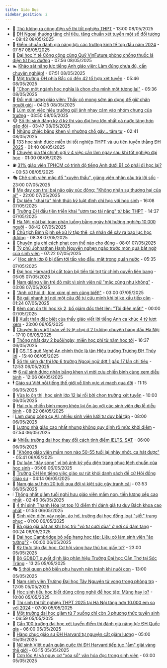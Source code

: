 ```yaml
---
title: Giáo Dục
sidebar_position: 2
---
```


<!-- dantri-giao-duc:START -->
- 🤡 [Thủ tướng ra công điện về thi tốt nghiệp THPT](https://dantri.com.vn/giao-duc/thu-tuong-ra-cong-dien-ve-thi-tot-nghiep-thpt-20250508195516578.htm) - 13:00 08/05/2025
- 🗽 [ĐH Ngoại thương tăng chỉ tiêu, tăng chuẩn xét tuyển một số đối tượng](https://dantri.com.vn/giao-duc/dh-ngoai-thuong-tang-chi-tieu-tang-chuan-xet-tuyen-mot-so-doi-tuong-20250508132213106.htm) - 09:42 08/05/2025
- 🚦 [Điểm chuẩn đánh giá năng lực các trường kinh tế top đầu năm 2024](https://dantri.com.vn/giao-duc/diem-chuan-danh-gia-nang-luc-cac-truong-kinh-te-top-dau-nam-2024-20250508103233046.htm) - 07:57 08/05/2025
- 🌋 [Đại học Y tế Công cộng cùng Quỹ VinFuture phòng chống thuốc lá điện tử học đường](https://dantri.com.vn/giao-duc/dai-hoc-y-te-cong-cong-cung-quy-vinfuture-phong-chong-thuoc-la-dien-tu-hoc-duong-20250508144818127.htm) - 07:56 08/05/2025
- 🏊 [Khảo sát năng lực tiếng Anh giáo viên: Làm đúng chưa đủ, cần chuyên nghiệp!](https://dantri.com.vn/tam-diem/khao-sat-nang-luc-tieng-anh-giao-vien-lam-dung-chua-du-can-chuyen-nghiep-20250507195644601.htm) - 07:51 08/05/2025
- 🎃 [Một trường ĐH phía Bắc có đến 42 tổ hợp xét tuyển](https://dantri.com.vn/giao-duc/mot-truong-dh-phia-bac-co-den-42-to-hop-xet-tuyen-20250508124330639.htm) - 05:46 08/05/2025
- 💄 [&quot;Chọn một ngành học nghĩa là chọn cho mình một tương lai&quot;](https://dantri.com.vn/giao-duc/chon-mot-nganh-hoc-nghia-la-chon-cho-minh-mot-tuong-lai-20250508123214507.htm) - 05:36 08/05/2025
- 🦅 [Đổi mới lương giáo viên: Thầy cô mong sớm áp dụng để giữ chân người giỏi](https://dantri.com.vn/giao-duc/doi-moi-luong-giao-vien-thay-co-mong-som-ap-dung-de-giu-chan-nguoi-gioi-20250508101453860.htm) - 04:25 08/05/2025
- 🚦 [Lùm xùm việc hiệu trưởng gửi ảnh nhạy cảm vào nhóm chung của trường](https://dantri.com.vn/giao-duc/lum-xum-viec-hieu-truong-gui-anh-nhay-cam-vao-nhom-chung-cua-truong-20250508102039709.htm) - 03:50 08/05/2025
- 🐵 [Số thí sinh đăng ký ở kỳ thi vào đại học lớn nhất cả nước tăng hơn gấp đôi](https://dantri.com.vn/giao-duc/so-thi-sinh-dang-ky-o-ky-thi-vao-dai-hoc-lon-nhat-ca-nuoc-tang-hon-gap-doi-20250508095531958.htm) - 03:47 08/05/2025
- 🐘 [Những chiếc bằng khen vì nhường chỗ gây… tâm tư](https://dantri.com.vn/giao-duc/nhung-chiec-bang-khen-vi-nhuong-cho-gay-tam-tu-20250508092034800.htm) - 02:41 08/05/2025
- 🦏 [133 học sinh được miễn thi tốt nghiệp THPT và ưu tiên tuyển thẳng ĐH 2025](https://dantri.com.vn/giao-duc/133-hoc-sinh-duoc-mien-thi-tot-nghiep-thpt-va-uu-tien-tuyen-thang-dh-2025-20250507233748360.htm) - 01:40 08/05/2025
- 💼 [Chuyên gia tài chính gợi ý 4 việc cần làm ngay sau khi tốt nghiệp đại học](https://dantri.com.vn/giao-duc/chuyen-gia-tai-chinh-goi-y-4-viec-can-lam-ngay-sau-khi-tot-nghiep-dai-hoc-20250507153717344.htm) - 01:00 08/05/2025
- ⛽️ [31% giáo viên TPHCM có trình độ tiếng Anh dưới B1 có phải đi học lại?](https://dantri.com.vn/giao-duc/31-giao-vien-tphcm-co-trinh-do-tieng-anh-duoi-b1-co-phai-di-hoc-lai-20250507234605141.htm) - 00:53 08/05/2025
- 🎭 [Chê sinh viên mặc đồ &quot;xuyên thấu&quot;, giảng viên nhận câu trả lời sốc](https://dantri.com.vn/giao-duc/che-sinh-vien-mac-do-xuyen-thau-giang-vien-nhan-cau-tra-loi-soc-20250507101251690.htm) - 23:00 07/05/2025
- 🎃 [Mẹ dạy con trai bại não gây xúc động: &quot;Không nhận sự thương hại của ai&quot;](https://dantri.com.vn/giao-duc/me-day-con-trai-bai-nao-gay-xuc-dong-khong-nhan-su-thuong-hai-cua-ai-20250506125435467.htm) - 22:00 07/05/2025
- 🚀 [Dự kiến &quot;khai tử&quot; hình thức kỷ luật đình chỉ học với học sinh](https://dantri.com.vn/giao-duc/du-kien-khai-tu-hinh-thuc-ky-luat-dinh-chi-hoc-voi-hoc-sinh-20250507225903985.htm) - 16:08 07/05/2025
- 👀 [Trường ĐH đầu tiên triển khai &quot;ươm tạo tài năng&quot; từ bậc THPT](https://dantri.com.vn/giao-duc/truong-dh-dau-tien-trien-khai-uom-tao-tai-nang-tu-bac-thpt-20250507213652635.htm) - 14:37 07/05/2025
- 🌝 [Hà Nội giải bài toán phân luồng bằng ngày hội hướng nghiệp 10.000 người](https://dantri.com.vn/giao-duc/ha-noi-giai-bai-toan-phan-luong-bang-ngay-hoi-huong-nghiep-10000-nguoi-20250507153744603.htm) - 08:42 07/05/2025
- 🤗 [Chủ tịch Bình Định sẽ xử lý tập thể, cá nhân để xảy ra bạo lực học đường](https://dantri.com.vn/giao-duc/chu-tich-binh-dinh-se-xu-ly-tap-the-ca-nhan-de-xay-ra-bao-luc-hoc-duong-20250507150345110.htm) - 08:38 07/05/2025
- 🦄 [Chuyên gia chỉ cách phạt con thế nào cho đúng](https://dantri.com.vn/giao-duc/chuyen-gia-chi-cach-phat-con-the-nao-cho-dung-20250503220359788.htm) - 08:01 07/05/2025
- 🦍 [Tỷ phú Johnathan Hạnh Nguyễn nghẹn ngào trước món quà bất ngờ của sinh viên](https://dantri.com.vn/giao-duc/ty-phu-johnathan-hanh-nguyen-nghen-ngao-truoc-mon-qua-bat-ngo-cua-sinh-vien-20250507140916293.htm) - 07:22 07/05/2025
- 🪄 [Học sinh lớp 8 bị đấm tới tấp vào đầu, mặt trong quán nước](https://dantri.com.vn/giao-duc/hoc-sinh-lop-8-bi-dam-toi-tap-vao-dau-mat-trong-quan-nuoc-20250507115613502.htm) - 05:35 07/05/2025
- 🦆 [Đại học Harvard bị cắt toàn bộ tiền tài trợ từ chính quyền liên bang](https://dantri.com.vn/giao-duc/dai-hoc-harvard-bi-cat-toan-bo-tien-tai-tro-tu-chinh-quyen-lien-bang-20250507112408058.htm) - 05:05 07/05/2025
- 🚀 [Nam giảng viên trẻ đỏ mặt vì sinh viên nữ &quot;mặc cũng như không&quot;](https://dantri.com.vn/giao-duc/nam-giang-vien-tre-do-mat-vi-sinh-vien-nu-mac-cung-nhu-khong-20250506221854308.htm) - 03:08 07/05/2025
- 🦒 [&quot;Anh cứ hỏi đi, lùm xùm gì em cũng biết!&quot;](https://dantri.com.vn/giao-duc/anh-cu-hoi-di-lum-xum-gi-em-cung-biet-20250502200634894.htm) - 03:00 07/05/2025
- 🤡 [Bé gái nhanh trí nói một câu để tự cứu mình khi bị kẻ xấu tiếp cận](https://dantri.com.vn/giao-duc/be-gai-nhanh-tri-noi-mot-cau-de-tu-cuu-minh-khi-bi-ke-xau-tiep-can-20250506094101249.htm) - 01:24 07/05/2025
- 🤔 [Kèm con ôn thi học kỳ 2, bố giám đốc thét lên: &quot;Tôi điên mất!&quot;](https://dantri.com.vn/giao-duc/kem-con-on-thi-hoc-ky-2-bo-giam-doc-thet-len-toi-dien-mat-20250506093246471.htm) - 00:00 07/05/2025
- 🧑‍💻 [Xuất thân đặc biệt của thầy giáo viết lời tiếng Anh ca khúc 4 tỷ lượt xem](https://dantri.com.vn/giao-duc/xuat-than-dac-biet-cua-thay-giao-viet-loi-tieng-anh-ca-khuc-4-ty-luot-xem-20250506162208461.htm) - 23:00 06/05/2025
- 🤡 [Chuyên tin vượt toán về tỷ lệ chọi ở 2 trường chuyên hàng đầu Hà Nội](https://dantri.com.vn/giao-duc/chuyen-tin-vuot-toan-ve-ty-le-choi-o-2-truong-chuyen-hang-dau-ha-noi-20250506201805778.htm) - 17:10 06/05/2025
- 🧠 [Thống nhất dạy 2 buổi/ngày, miễn học phí từ năm học tới](https://dantri.com.vn/giao-duc/thong-nhat-day-2-buoingay-mien-hoc-phi-tu-nam-hoc-toi-20250506233208343.htm) - 16:37 06/05/2025
- 🧑‍💻 [GS.TS quê Nghệ An chính thức là tân Hiệu trưởng Trường ĐH Thủy lợi](https://dantri.com.vn/giao-duc/gsts-que-nghe-an-chinh-thuc-la-tan-hieu-truong-truong-dh-thuy-loi-20250506221933536.htm) - 15:40 06/05/2025
- 🧠 [Số thí sinh dự thi lớp 6 trường Ngoại ngữ đợt 1 gấp 17 lần chỉ tiêu](https://dantri.com.vn/giao-duc/so-thi-sinh-du-thi-lop-6-truong-ngoai-ngu-dot-1-gap-17-lan-chi-tieu-20250506194721761.htm) - 12:53 06/05/2025
- 😎 [6 nữ sinh được nhận bằng khen vì mời cựu chiến binh cùng xem diễu binh](https://dantri.com.vn/giao-duc/6-nu-sinh-duoc-nhan-bang-khen-vi-moi-cuu-chien-binh-cung-xem-dieu-binh-20250506172926882.htm) - 12:06 06/05/2025
- 🕴 [Giáo sư Việt nổi tiếng thế giới về lĩnh vực vi mạch qua đời](https://dantri.com.vn/giao-duc/giao-su-viet-noi-tieng-the-gioi-ve-linh-vuc-vi-mach-qua-doi-20250506180751296.htm) - 11:15 06/05/2025
- 🧠 [Vừa lo ôn thi, học sinh lớp 12 lại rối bời chọn trường xét tuyển](https://dantri.com.vn/giao-duc/vua-lo-on-thi-hoc-sinh-lop-12-lai-roi-boi-chon-truong-xet-tuyen-20250501180555900.htm) - 10:00 06/05/2025
- 🚀 [Hai cựu chiến binh mong khép lại ồn ào với các sinh viên dịp lễ diễu binh](https://dantri.com.vn/giao-duc/hai-cuu-chien-binh-mong-khep-lai-on-ao-voi-cac-sinh-vien-dip-le-dieu-binh-20250504012741137.htm) - 08:22 06/05/2025
- 🕯 [Lạm dụng công cụ AI, nhiều sinh viên lười tư duy bài tập](https://dantri.com.vn/giao-duc/lam-dung-cong-cu-ai-nhieu-sinh-vien-luoi-tu-duy-bai-tap-20250501165355641.htm) - 08:00 06/05/2025
- 🧰 [Lương nhà giáo cao nhất nhưng không quy định rõ mức khởi điểm](https://dantri.com.vn/giao-duc/luong-nha-giao-cao-nhat-nhung-khong-quy-dinh-ro-muc-khoi-diem-20250506143519302.htm) - 07:54 06/05/2025
- ⛽️ [Nhiều trường đại học thay đổi cách tính điểm IELTS, SAT](https://dantri.com.vn/giao-duc/nhieu-truong-dai-hoc-thay-doi-cach-tinh-diem-ielts-sat-20250506111151825.htm) - 06:00 06/05/2025
- 🤖 [&quot;Không giáo viên mầm non nào 50-55 tuổi lại nhảy nhót, ca hát được&quot;](https://dantri.com.vn/giao-duc/khong-giao-vien-mam-non-nao-50-55-tuoi-lai-nhay-nhot-ca-hat-duoc-20250506123307664.htm) - 05:41 06/05/2025
- 🦍 [Dư luận &quot;dậy sóng&quot; vì bộ ảnh kỷ yếu diện trang phục lệch chuẩn của học sinh](https://dantri.com.vn/giao-duc/du-luan-day-song-vi-bo-anh-ky-yeu-dien-trang-phuc-lech-chuan-cua-hoc-sinh-20250506113905166.htm) - 05:09 06/05/2025
- 🐘 [Trường ĐH lên tiếng việc giáo sư rút khỏi danh sách đề cử Hội đồng Giáo sư](https://dantri.com.vn/giao-duc/truong-dh-len-tieng-viec-giao-su-rut-khoi-danh-sach-de-cu-hoi-dong-giao-su-20250506105240816.htm) - 04:14 06/05/2025
- 🌊 [Nam gia sư hơn 20 tuổi qua đời vì kiệt sức gây tranh cãi](https://dantri.com.vn/giao-duc/nam-gia-su-hon-20-tuoi-qua-doi-vi-kiet-suc-gay-tranh-cai-20250506102521117.htm) - 03:53 06/05/2025
- 🕯 [Thống nhất giảm tuổi nghỉ hưu giáo viên mầm non, tiền lương xếp cao nhất](https://dantri.com.vn/giao-duc/thong-nhat-giam-tuoi-nghi-huu-giao-vien-mam-non-tien-luong-xep-cao-nhat-20250506090705371.htm) - 02:46 06/05/2025
- 🐎 [4 thí sinh Thanh Hóa lọt top 10 điểm thi đánh giá tư duy Bách khoa cao nhất](https://dantri.com.vn/giao-duc/4-thi-sinh-thanh-hoa-lot-top-10-diem-thi-danh-gia-tu-duy-bach-khoa-cao-nhat-20250505203851562.htm) - 01:53 06/05/2025
- 🐻 [Sinh viên diện váy ngắn, áo hở, trường đại học đồng loạt &quot;siết&quot; trang phục](https://dantri.com.vn/giao-duc/sinh-vien-dien-vay-ngan-ao-ho-truong-dai-hoc-dong-loat-siet-trang-phuc-20250505223818064.htm) - 01:00 06/05/2025
- 🐎 [Bà giáo già bất an khi học trò &quot;vô tư cười đùa&quot; ở nơi có đám tang](https://dantri.com.vn/giao-duc/ba-giao-gia-bat-an-khi-hoc-tro-vo-tu-cuoi-dua-o-noi-co-dam-tang-20250505144107754.htm) - 00:24 06/05/2025
- 🫣 [Đại học Cambridge bỏ xếp hạng học tập: Liệu có làm sinh viên &quot;ảo tưởng&quot;?](https://dantri.com.vn/giao-duc/dai-hoc-cambridge-bo-xep-hang-hoc-tap-lieu-co-lam-sinh-vien-ao-tuong-20250505153434010.htm) - 00:00 06/05/2025
- 🤭 [Kỳ thực tập đại học: Cơ hội vàng hay thủ tục giấy tờ?](https://dantri.com.vn/giao-duc/ky-thuc-tap-dai-hoc-co-hoi-vang-hay-thu-tuc-giay-to-20250429222432829.htm) - 23:00 05/05/2025
- 🥳 [Bộ GD&amp;ĐT quyết định lập phân hiệu Trường Đại học Cần Thơ tại Sóc Trăng](https://dantri.com.vn/giao-duc/bo-gddt-quyet-dinh-lap-phan-hieu-truong-dai-hoc-can-tho-tai-soc-trang-20250505200204814.htm) - 13:25 05/05/2025
- 🎭 [5 thói quen phổ biến phụ huynh nên tránh khi nuôi con](https://dantri.com.vn/giao-duc/5-thoi-quen-pho-bien-phu-huynh-nen-tranh-khi-nuoi-con-20250430113129649.htm) - 13:00 05/05/2025
- 🥸 [Nam sinh viên Trường Đại học Tây Nguyên tử vong trong phòng trọ](https://dantri.com.vn/giao-duc/nam-sinh-vien-truong-dai-hoc-tay-nguyen-tu-vong-trong-phong-tro-20250505181307153.htm) - 12:05 05/05/2025
- 🦣 [Học sinh tiểu học biết dùng công nghệ để học tập: Mừng hay lo?](https://dantri.com.vn/giao-duc/hoc-sinh-tieu-hoc-biet-dung-cong-nghe-de-hoc-tap-mung-hay-lo-20250429214021384.htm) - 10:00 05/05/2025
- 🤔 [Thí sinh thi tốt nghiệp THPT 2025 tại Hà Nội tăng hơn 10.000 em so với 2024](https://dantri.com.vn/giao-duc/thi-sinh-thi-tot-nghiep-thpt-2025-tai-ha-noi-tang-hon-10000-em-so-voi-2024-20250505135239846.htm) - 07:00 05/05/2025
- 🦣 [Một trường đại học giảm từ 7 xuống chỉ còn 3 phương thức tuyển sinh](https://dantri.com.vn/giao-duc/mot-truong-dai-hoc-giam-tu-7-xuong-chi-con-3-phuong-thuc-tuyen-sinh-20250505132833385.htm) - 06:59 05/05/2025
- 🐲 [Gần 100 trường đại học xét tuyển điểm thi đánh giá năng lực ĐH Quốc gia](https://dantri.com.vn/giao-duc/gan-100-truong-dai-hoc-xet-tuyen-diem-thi-danh-gia-nang-luc-dh-quoc-gia-20250505102823610.htm) - 06:00 05/05/2025
- 🔭 [Hàng chục giáo sư ĐH Harvard tự nguyện cắt giảm lương](https://dantri.com.vn/giao-duc/hang-chuc-giao-su-dh-harvard-tu-nguyen-cat-giam-luong-20250503114257627.htm) - 05:00 05/05/2025
- 🥷 [Nữ sinh Việt quán quân cuộc thi ĐH Harvard tiếp tục &quot;ẵm&quot; giải vàng thế giới](https://dantri.com.vn/giao-duc/nu-sinh-viet-quan-quan-cuoc-thi-dh-harvard-tiep-tuc-am-giai-vang-the-gioi-20250504221015037.htm) - 03:15 05/05/2025
- 🎊 [Cơn lốc AI và nguy cơ &quot;xóa sổ&quot; văn hóa đọc trong sinh viên](https://dantri.com.vn/giao-duc/con-loc-ai-va-nguy-co-xoa-so-van-hoa-doc-trong-sinh-vien-20250502222506931.htm) - 03:00 05/05/2025<!-- dantri-giao-duc:END -->
